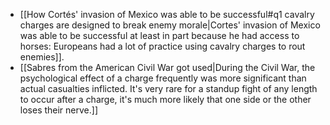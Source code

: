 - [[How Cortés' invasion of Mexico was able to be successful#q1 cavalry charges are designed to break enemy morale|Cortes' invasion of Mexico was able to be successful at least in part because he had access to horses: Europeans had a lot of practice using cavalry charges to rout enemies]]. 
- [[Sabres from the American Civil War got used|During the Civil War, the psychological effect of a charge frequently was more significant than actual casualties inflicted. It's very rare for a standup fight of any length to occur after a charge, it's much more likely that one side or the other loses their nerve.]]

